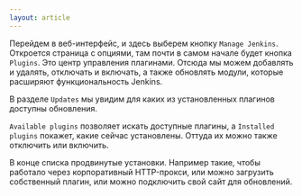 ```yaml
---
layout: article
---
```

Перейдем в веб-интерфейс, и здесь выберем кнопку `Manage Jenkins`. Откроется страница с опциями, там почти в самом начале будет кнопка `Plugins`. Это центр управления плагинами. Отсюда мы можем добавлять и удалять, отключать и включать, а также обновлять модули, которые расширяют функциональность Jenkins.

В разделе `Updates` мы увидим для каких из установленных плагинов доступны обновления.

`Available plugins` позволяет искать доступные плагины, а `Installed plugins` покажет, какие сейчас установлены. Оттуда их можно также отключить или включить.

В конце списка продвинутые установки. Например такие, чтобы работало через корпоративный HTTP-прокси, или можно загрузить собственный плагин, или можно подключить свой сайт для обновлений.

